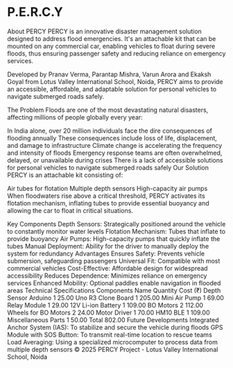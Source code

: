 # P.E.R.C.Y
About PERCY
PERCY is an innovative disaster management solution designed to address flood emergencies. It's an attachable kit that can be mounted on any commercial car, enabling vehicles to float during severe floods, thus ensuring passenger safety and reducing reliance on emergency services.

Developed by Pranav Verma, Parantap Mishra, Varun Arora and Ekaksh Goyal from Lotus Valley International School, Noida, PERCY aims to provide an accessible, affordable, and adaptable solution for personal vehicles to navigate submerged roads safely.

The Problem
Floods are one of the most devastating natural disasters, affecting millions of people globally every year:

In India alone, over 20 million individuals face the dire consequences of flooding annually
These consequences include loss of life, displacement, and damage to infrastructure
Climate change is accelerating the frequency and intensity of floods
Emergency response teams are often overwhelmed, delayed, or unavailable during crises
There is a lack of accessible solutions for personal vehicles to navigate submerged roads safely
Our Solution
PERCY is an attachable kit consisting of:

Air tubes for flotation
Multiple depth sensors
High-capacity air pumps
When floodwaters rise above a critical threshold, PERCY activates its flotation mechanism, inflating tubes to provide essential buoyancy and allowing the car to float in critical situations.

Key Components
Depth Sensors: Strategically positioned around the vehicle to constantly monitor water levels
Flotation Mechanism: Tubes that inflate to provide buoyancy
Air Pumps: High-capacity pumps that quickly inflate the tubes
Manual Deployment: Ability for the driver to manually deploy the system for redundancy
Advantages
Ensures Safety: Prevents vehicle submersion, safeguarding passengers
Universal Fit: Compatible with most commercial vehicles
Cost-Effective: Affordable design for widespread accessibility
Reduces Dependence: Minimizes reliance on emergency services
Enhanced Mobility: Optional paddles enable navigation in flooded areas
Technical Specifications
Components
Name	Quantity	Cost (₹)
Depth Sensor Arduino	1	25.00
Uno R3 Clone Board	1	205.00
Mini Air Pump	1	69.00
Relay Module	1	29.00
12V Li-ion Battery	1	109.00
BO Motors	2	112.00
Wheels for BO Motors	2	24.00
Motor Driver	1	70.00
HM10 BLE	1	109.00
Miscellaneous Parts	1	50.00
Total		802.00
Future Developments
Integrated Anchor System (IAS): To stabilize and secure the vehicle during floods
GPS Module with SOS Button: To transmit real-time location to rescue teams
Load Averaging: Using a specialized microcomputer to process data from multiple depth sensors
© 2025 PERCY Project - Lotus Valley International School, Noida